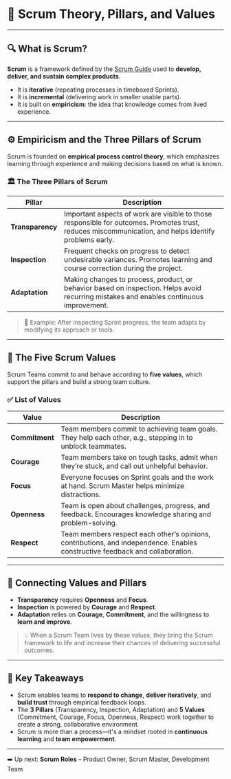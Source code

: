 # 📘 Scrum Theory, Pillars, and Values

---

## 🔍 What is Scrum?

**Scrum** is a framework defined by the [Scrum Guide](https://www.scrumguides.org/) used to **develop, deliver, and sustain complex products**.

- It is **iterative** (repeating processes in timeboxed Sprints).
- It is **incremental** (delivering work in smaller usable parts).
- It is built on **empiricism**: the idea that knowledge comes from lived experience.

---

## ⚙️ Empiricism and the Three Pillars of Scrum

Scrum is founded on **empirical process control theory**, which emphasizes learning through experience and making decisions based on what is known.

### 🏛️ The Three Pillars of Scrum

| Pillar        | Description |
|---------------|-------------|
| **Transparency** | Important aspects of work are visible to those responsible for outcomes. Promotes trust, reduces miscommunication, and helps identify problems early. |
| **Inspection**   | Frequent checks on progress to detect undesirable variances. Promotes learning and course correction during the project. |
| **Adaptation**   | Making changes to process, product, or behavior based on inspection. Helps avoid recurring mistakes and enables continuous improvement. |

> 📝 Example: After inspecting Sprint progress, the team adapts by modifying its approach or tools.

---

## 💎 The Five Scrum Values

Scrum Teams commit to and behave according to **five values**, which support the pillars and build a strong team culture.

### ✅ List of Values

| Value       | Description |
|-------------|-------------|
| **Commitment** | Team members commit to achieving team goals. They help each other, e.g., stepping in to unblock teammates. |
| **Courage**    | Team members take on tough tasks, admit when they’re stuck, and call out unhelpful behavior. |
| **Focus**      | Everyone focuses on Sprint goals and the work at hand. Scrum Master helps minimize distractions. |
| **Openness**   | Team is open about challenges, progress, and feedback. Encourages knowledge sharing and problem-solving. |
| **Respect**    | Team members respect each other’s opinions, contributions, and independence. Enables constructive feedback and collaboration. |

---

## 🔄 Connecting Values and Pillars

- **Transparency** requires **Openness** and **Focus**.
- **Inspection** is powered by **Courage** and **Respect**.
- **Adaptation** relies on **Courage**, **Commitment**, and the willingness to **learn and improve**.

> 💡 When a Scrum Team lives by these values, they bring the Scrum framework to life and increase their chances of delivering successful outcomes.

---

## 🧠 Key Takeaways

- Scrum enables teams to **respond to change**, **deliver iteratively**, and **build trust** through empirical feedback loops.
- The **3 Pillars** (Transparency, Inspection, Adaptation) and **5 Values** (Commitment, Courage, Focus, Openness, Respect) work together to create a strong, collaborative environment.
- Scrum is more than a process—it's a mindset rooted in **continuous learning** and **team empowerment**.

---

➡️ Up next: **Scrum Roles** – Product Owner, Scrum Master, Development Team
